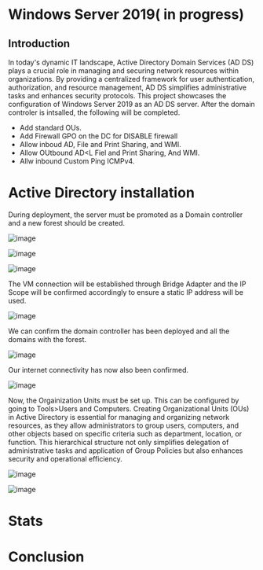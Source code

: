 # Windows Server 2019( in progress)


## Introduction


In today's dynamic IT landscape, Active Directory Domain Services (AD DS) plays a crucial role in managing and securing network resources within organizations. By providing a centralized framework for user authentication, authorization, and resource management, AD DS simplifies administrative tasks and enhances security protocols. This project showcases the configuration of Windows Server 2019 as an AD DS server. After the domain controler is intsalled, the following will be completed.

- Add standard OUs.
- Add Firewall GPO on the DC for DISABLE firewall
- Allow inboud AD, File and Print Sharing, and WMI.
- Allow OUtbound AD<L Fiel and Print Sharing, And WMI.
- Allw inbound Custom Ping ICMPv4.


# Active Directory installation
During deployment, the server must be promoted as a Domain controller and a new forest should be created. 


![image](https://github.com/user-attachments/assets/a49795fa-ab40-46ec-9843-e65b6b69bc53)


![image](https://github.com/user-attachments/assets/10625837-2931-420a-93da-4dee0ffd1740)

![image](https://github.com/user-attachments/assets/7c2fc30d-a506-48f9-a5c1-7259aa209994)


The VM connection will be established through Bridge Adapter and the IP Scope will be confirmed accordingly to ensure a static IP address will be used.


![image](https://github.com/user-attachments/assets/cf445dc0-628e-4bea-b4ab-602352897c28)



We can confirm the domain controller has been deployed and all the domains with the forest.

![image](https://github.com/user-attachments/assets/91931188-5c74-4708-9d6b-ebfe5bcf20d5)




Our internet connectivity has now also been confirmed.



![image](https://github.com/user-attachments/assets/2ac065b6-f7eb-4413-bc38-c9a063e53878)



Now, the Orgainization Units must be set up. This can be configured by going to Tools>Users and Computers.  Creating Organizational Units (OUs) in Active Directory is essential for managing and organizing network resources, as they allow administrators to group users, computers, and other objects based on specific criteria such as department, location, or function. This hierarchical structure not only simplifies delegation of administrative tasks and application of Group Policies but also enhances security and operational efficiency.




![image](https://github.com/user-attachments/assets/500f34df-1a24-406d-aac3-636c2f2310a4)






![image](https://github.com/user-attachments/assets/aee3d643-6ab7-4e84-af6a-b441b492e4b4)






# Stats









 




# Conclusion






